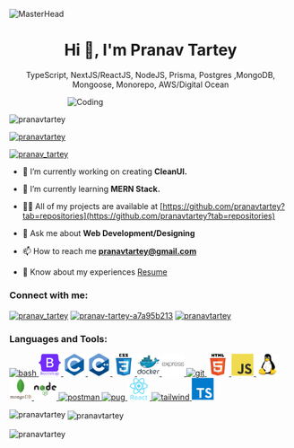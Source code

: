 ![MasterHead](https://i.ibb.co/3hSqvKn/209438619-25091cdf-a126-4e95-a24c-5efdf8057606.gif)
<h1 align="center">Hi 👋, I'm Pranav Tartey</h1>
<p align="center">TypeScript, NextJS/ReactJS, NodeJS, Prisma, Postgres ,MongoDB, Mongoose, Monorepo, AWS/Digital Ocean</p>
<img align="right" alt="Coding" width="400" src="https://cdn.dribbble.com/users/1162077/screenshots/3848914/programmer.gif">
<br>
<p align="left"> <img src="https://komarev.com/ghpvc/?username=pranavtartey&label=Profile%20views&color=0e75b6&style=flat" alt="pranavtartey" /> </p>

<p align="left"> <a href="https://github.com/ryo-ma/github-profile-trophy"><img src="https://github-profile-trophy.vercel.app/?username=pranavtartey" alt="pranavtartey" /></a> </p>

<p align="left"> <a href="https://twitter.com/pranav_tartey" target="blank"><img src="https://img.shields.io/twitter/follow/pranav_tartey?logo=twitter&style=for-the-badge" alt="pranav_tartey" /></a> </p>

- 🔭 I’m currently working on creating **CleanUI.**

- 🌱 I’m currently learning **MERN Stack.**

- 👨‍💻 All of my projects are available at [https://github.com/pranavtartey?tab=repositories](https://github.com/pranavtartey?tab=repositories)

- 💬 Ask me about **Web Development/Designing**

- 📫 How to reach me **pranavtartey@gmail.com**

- 📄 Know about my experiences [Resume](https://drive.google.com/file/d/1bNWonVWfoI08-6d7xqspGvNzV80bXvEs/view?usp=sharing)

<h3 align="left">Connect with me:</h3>
<p align="left">
<a href="https://twitter.com/pranav_tartey" target="blank"><img align="center" src="https://raw.githubusercontent.com/rahuldkjain/github-profile-readme-generator/master/src/images/icons/Social/twitter.svg" alt="pranav_tartey" height="30" width="40" /></a>
<a href="https://linkedin.com/in/pranav-tartey-a7a95b213" target="blank"><img align="center" src="https://raw.githubusercontent.com/rahuldkjain/github-profile-readme-generator/master/src/images/icons/Social/linked-in-alt.svg" alt="pranav-tartey-a7a95b213" height="30" width="40" /></a>
<a href="https://www.leetcode.com/pranavtartey" target="blank"><img align="center" src="https://raw.githubusercontent.com/rahuldkjain/github-profile-readme-generator/master/src/images/icons/Social/leet-code.svg" alt="pranavtartey" height="30" width="40" /></a>
</p>

<h3 align="left">Languages and Tools:</h3>
<p align="left"> <a href="https://www.gnu.org/software/bash/" target="_blank" rel="noreferrer"> <img src="https://www.vectorlogo.zone/logos/gnu_bash/gnu_bash-icon.svg" alt="bash" width="40" height="40"/> </a> <a href="https://getbootstrap.com" target="_blank" rel="noreferrer"> <img src="https://raw.githubusercontent.com/devicons/devicon/master/icons/bootstrap/bootstrap-plain-wordmark.svg" alt="bootstrap" width="40" height="40"/> </a> <a href="https://www.cprogramming.com/" target="_blank" rel="noreferrer"> <img src="https://raw.githubusercontent.com/devicons/devicon/master/icons/c/c-original.svg" alt="c" width="40" height="40"/> </a> <a href="https://www.w3schools.com/cpp/" target="_blank" rel="noreferrer"> <img src="https://raw.githubusercontent.com/devicons/devicon/master/icons/cplusplus/cplusplus-original.svg" alt="cplusplus" width="40" height="40"/> </a> <a href="https://www.w3schools.com/css/" target="_blank" rel="noreferrer"> <img src="https://raw.githubusercontent.com/devicons/devicon/master/icons/css3/css3-original-wordmark.svg" alt="css3" width="40" height="40"/> </a> <a href="https://www.docker.com/" target="_blank" rel="noreferrer"> <img src="https://raw.githubusercontent.com/devicons/devicon/master/icons/docker/docker-original-wordmark.svg" alt="docker" width="40" height="40"/> </a> <a href="https://expressjs.com" target="_blank" rel="noreferrer"> <img src="https://raw.githubusercontent.com/devicons/devicon/master/icons/express/express-original-wordmark.svg" alt="express" width="40" height="40"/> </a> <a href="https://git-scm.com/" target="_blank" rel="noreferrer"> <img src="https://www.vectorlogo.zone/logos/git-scm/git-scm-icon.svg" alt="git" width="40" height="40"/> </a> <a href="https://www.w3.org/html/" target="_blank" rel="noreferrer"> <img src="https://raw.githubusercontent.com/devicons/devicon/master/icons/html5/html5-original-wordmark.svg" alt="html5" width="40" height="40"/> </a> <a href="https://developer.mozilla.org/en-US/docs/Web/JavaScript" target="_blank" rel="noreferrer"> <img src="https://raw.githubusercontent.com/devicons/devicon/master/icons/javascript/javascript-original.svg" alt="javascript" width="40" height="40"/> </a> <a href="https://www.linux.org/" target="_blank" rel="noreferrer"> <img src="https://raw.githubusercontent.com/devicons/devicon/master/icons/linux/linux-original.svg" alt="linux" width="40" height="40"/> </a> <a href="https://www.mongodb.com/" target="_blank" rel="noreferrer"> <img src="https://raw.githubusercontent.com/devicons/devicon/master/icons/mongodb/mongodb-original-wordmark.svg" alt="mongodb" width="40" height="40"/> </a> <a href="https://nodejs.org" target="_blank" rel="noreferrer"> <img src="https://raw.githubusercontent.com/devicons/devicon/master/icons/nodejs/nodejs-original-wordmark.svg" alt="nodejs" width="40" height="40"/> </a> <a href="https://postman.com" target="_blank" rel="noreferrer"> <img src="https://www.vectorlogo.zone/logos/getpostman/getpostman-icon.svg" alt="postman" width="40" height="40"/> </a> <a href="https://pugjs.org" target="_blank" rel="noreferrer"> <img src="https://cdn.worldvectorlogo.com/logos/pug.svg" alt="pug" width="40" height="40"/> </a> <a href="https://reactjs.org/" target="_blank" rel="noreferrer"> <img src="https://raw.githubusercontent.com/devicons/devicon/master/icons/react/react-original-wordmark.svg" alt="react" width="40" height="40"/> </a> <a href="https://tailwindcss.com/" target="_blank" rel="noreferrer"> <img src="https://www.vectorlogo.zone/logos/tailwindcss/tailwindcss-icon.svg" alt="tailwind" width="40" height="40"/> </a> <a href="https://www.typescriptlang.org/" target="_blank" rel="noreferrer"> <img src="https://raw.githubusercontent.com/devicons/devicon/master/icons/typescript/typescript-original.svg" alt="typescript" width="40" height="40"/> </a> </p>

<p><img align="left" src="https://github-readme-stats.vercel.app/api/top-langs?username=pranavtartey&show_icons=true&locale=en&layout=compact" alt="pranavtartey" /></p>

<p>&nbsp;<img align="center" src="https://github-readme-stats.vercel.app/api?username=pranavtartey&show_icons=true&locale=en" alt="pranavtartey" /></p>

<p><img align="center" src="https://github-readme-streak-stats.herokuapp.com/?user=pranavtartey&" alt="pranavtartey" /></p>

